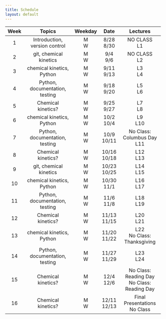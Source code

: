 ```yaml
---
title: Schedule
layout: default
---
```


| Week  | Topics                         | Weekday  | Date            | Lectures |
| :---: | :---:                          | :---:    | :---:           | :---:    |
| 1     | Introduction, version control  | M <br> W | 8/28 <br> 8/30  | NO CLASS <br> L1 |
| 2     | git, chemical kinetics         | M <br> W | 9/4 <br> 9/6    | NO CLASS <br> L2 |
| 3     | chemical kinetics, Python      | M <br> W | 9/11 <br> 9/13  | L3 <br> L4 |
| 4     | Python, documentation, testing | M <br> W | 9/18 <br> 9/20  | L5 <br> L6 |
| 5     | Chemical kinetics?             | M <br> W | 9/25 <br> 9/27  | L7 <br> L8 |
| 6     | chemical kinetics, Python      | M <br> W | 10/2 <br> 10/4  | L9 <br> L10 |
| 7     | Python, documentation, testing | M <br> W | 10/9 <br> 10/11  | No Class:  Columbus Day <br> L11 |
| 8     | Chemical kinetics?             | M <br> W | 10/16 <br> 10/18  | L12 <br> L13 |
| 9     | git, chemical kinetics         | M <br> W | 10/23 <br> 10/25    | L14 <br> L15 |
| 10    | chemical kinetics, Python      | M <br> W | 10/30 <br> 11/1  | L16 <br> L17 |
| 11    | Python, documentation, testing | M <br> W | 11/6 <br> 11/8  | L18 <br> L19 |
| 12    | Chemical kinetics?             | M <br> W | 11/13 <br> 11/15  | L20 <br> L21 |
| 13    | chemical kinetics, Python      | M <br> W | 11/20 <br> 11/22  | L22 <br> No Class:  Thanksgiving |
| 14    | Python, documentation, testing | M <br> W | 11/27 <br> 11/29  | L23 <br> L24 |
| 15    | Chemical kinetics?             | M <br> W | 12/4 <br> 12/6  | No Class:  Reading Day <br> No Class:  Reading Day |
| 16    | Chemical kinetics?             | M <br> W | 12/11 <br> 12/13  | Final Presentations <br> No Class |

